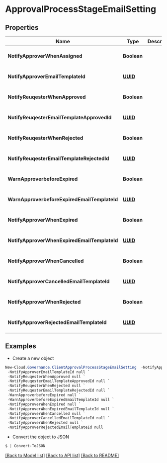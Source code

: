 # ApprovalProcessStageEmailSetting
## Properties

Name | Type | Description | Notes
------------ | ------------- | ------------- | -------------
**NotifyApproverWhenAssigned** | **Boolean** |  | [optional] [default to null]
**NotifyApproverEmailTemplateId** | [**UUID**](UUID.md) |  | [optional] [default to null]
**NotifyReuqesterWhenApproved** | **Boolean** |  | [optional] [default to null]
**NotifyReuqesterEmailTemplateApprovedId** | [**UUID**](UUID.md) |  | [optional] [default to null]
**NotifyReuqesterWhenRejected** | **Boolean** |  | [optional] [default to null]
**NotifyReuqesterEmailTemplateRejectedId** | [**UUID**](UUID.md) |  | [optional] [default to null]
**WarnApproverbeforeExpired** | **Boolean** |  | [optional] [default to null]
**WarnApproverbeforeExpiredEmailTemplateId** | [**UUID**](UUID.md) |  | [optional] [default to null]
**NotifyApproverWhenExpired** | **Boolean** |  | [optional] [default to null]
**NotifyApproverWhenExpiredEmailTemplateId** | [**UUID**](UUID.md) |  | [optional] [default to null]
**NotifyApproverWhenCancelled** | **Boolean** |  | [optional] [default to null]
**NotifyApproverCancelledEmailTemplateId** | [**UUID**](UUID.md) |  | [optional] [default to null]
**NotifyApproverWhenRejected** | **Boolean** |  | [optional] [default to null]
**NotifyApproverRejectedEmailTemplateId** | [**UUID**](UUID.md) |  | [optional] [default to null]

## Examples

- Create a new object
```powershell
New-Cloud.Governance.ClientApprovalProcessStageEmailSetting  -NotifyApproverWhenAssigned null `
 -NotifyApproverEmailTemplateId null `
 -NotifyReuqesterWhenApproved null `
 -NotifyReuqesterEmailTemplateApprovedId null `
 -NotifyReuqesterWhenRejected null `
 -NotifyReuqesterEmailTemplateRejectedId null `
 -WarnApproverbeforeExpired null `
 -WarnApproverbeforeExpiredEmailTemplateId null `
 -NotifyApproverWhenExpired null `
 -NotifyApproverWhenExpiredEmailTemplateId null `
 -NotifyApproverWhenCancelled null `
 -NotifyApproverCancelledEmailTemplateId null `
 -NotifyApproverWhenRejected null `
 -NotifyApproverRejectedEmailTemplateId null
```

- Convert the object to JSON
```powershell
$ | Convert-ToJSON
```


[[Back to Model list]](../README.md#documentation-for-models) [[Back to API list]](../README.md#documentation-for-api-endpoints) [[Back to README]](../README.md)

